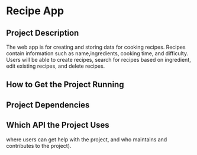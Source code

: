 # Recipe App

## Project Description

The web app is for creating and storing data for cooking recipes. Recipes contain information such as name,ingredients, cooking time, and difficulty. Users will be able to create recipes, search for recipes based on ingredient, edit existing recipes, and delete recipes.

## How to Get the Project Running

## Project Dependencies

## Which API the Project Uses

where users can get help with the project, and who maintains and contributes to the project).
